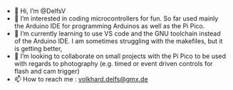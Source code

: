 - 👋 Hi, I’m @DelfsV
- 👀 I’m interested in coding microcontrollers for fun. So far used mainly the Arduino IDE for programming Arduinos as well as the Pi Pico.
- 🌱 I’m currently learning to use VS code and the GNU toolchain instead of the Arduino IDE. I am sometimes struggling with the makefiles, but it is getting better,
- 💞️ I’m looking to collaborate on small projects with the Pi Pico to be used with regards to photography (e.g. timed or event driven controls for flash and cam trigger)
- 📫 How to reach me : volkhard.delfs@gmx.de

<!---
DelfsV/DelfsV is a ✨ special ✨ repository because its `README.md` (this file) appears on your GitHub profile.
You can click the Preview link to take a look at your changes.
--->
